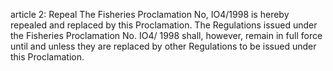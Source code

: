 article 2: Repeal
The Fisheries Proclamation No, IO4&#x2F;1998 is hereby repealed and replaced by this Proclamation. The Regulations issued under the Fisheries Proclamation No. IO4&#x2F; 1998 shall, however, remain in full force until and unless they are replaced by other Regulations to be issued under this Proclamation.
<ul>
</ul>